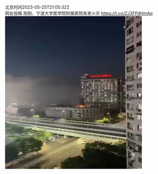 北京时间2023-05-25T21:05:32Z<br>网友投稿
刚刚，宁波大学医学院附属医院突发火灾 https://t.co/ZJ3FPdHmAp<br><img src='/temp/video/2023/u-Month-5/az-Day-25/whyyoutouzhele/1661720155360043010_0.jpg' width='450' height='500'><br><br>